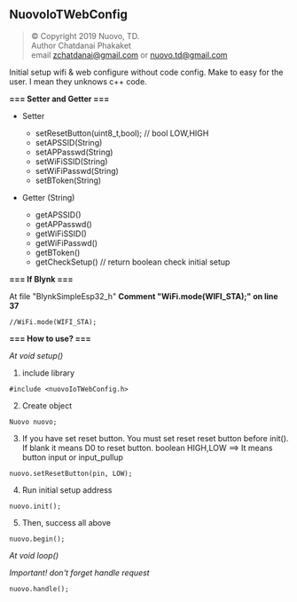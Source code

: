 ## NuovoIoTWebConfig

>	© Copyright 2019 Nuovo, TD. <br>
>	Author Chatdanai Phakaket <br>
>	email zchatdanai@gmail.com or nuovo.td@gmail.com <br>
	
 Initial setup wifi & web configure without code config. Make to easy for the user. I mean they unknows c++ code. 

**=== Setter and Getter ===**

- Setter
	- setResetButton(uint8_t,bool); // bool LOW,HIGH
	- setAPSSID(String)
	- setAPPasswd(String)
	- setWiFiSSID(String)
	- setWiFiPasswd(String)
	- setBToken(String)

- Getter (String)
	- getAPSSID()
	- getAPPasswd()
	- getWiFiSSID()
	- getWiFiPasswd()
	- getBToken()
	- getCheckSetup() // return boolean check initial setup
 
 
**=== If Blynk ===**
 
 At file "BlynkSimpleEsp32_h" **Comment "WiFi.mode(WIFI_STA);" on line 37**
 

```
//WiFi.mode(WIFI_STA);
```


**=== How to use?  ===**

*At void setup()*

1. include library

```
#include <nuovoIoTWebConfig.h>
```

2. Create object

```
Nuovo nuovo;
```

3. If you have set reset button. You must set reset reset button before init(). If blank it means D0 to reset button.
boolean HIGH,LOW ==> It means button input or input_pullup

```
nuovo.setResetButton(pin, LOW); 
```

4. Run initial setup address

```
nuovo.init();
```

5. Then, success all above

```
nuovo.begin();
```

*At void loop()*

*Important! don't forget handle request*

```
nuovo.handle();
```
